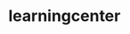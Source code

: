 # learningcenter
<html lang="en" dir="ltr">
  <head>
    <meta charset="utf-8">
    <title>Learning center</title>
    <style>
    table {
      font-family: arial, sans-serif;
      border-collapse: collapse;
      width: 100%;
    }

    td, th {
      border: 1px solid #dddddd;
      text-align: left;
      padding: 8px;
    }

    tr:nth-child(even) {
      background-color: #dddddd;
    }
    </style>
  </head>

  <body>
    <table>
    <tr>
      <td><img src="https://seeklogo.com/images/M/MIT-logo-73A348B3DB-seeklogo.com.png" height="200" alt=""></td>
      <td><h1>MIT learning center</h1></td>
    </tr>
    </table>
    <table border="1">
      <tr>
        <td><a href="#"><strong>About us</strong></a></td>
        <td><a href="ourcourses.html">Our Courses</a></td>
        <td><a href="#">Our results</a></td>
        <td><a href="#">Our location</a></td>
      </tr>
    </table>
    <h4>MIT learning center offers qulitative education for people who <em>are head over heels in love with it</em></h4>
    <h3>We offer:</h3>

    <hr>
    <h3>Our Achievements</h3>
    <ul>
      <li></li>
      <li></li>
    </ul>

  </body>
</html>
© 2022 GitHub, Inc.
Terms
Privacy
Security
Status
Docs
Contact GitHub
Pricing
API
Training
Blog
About
